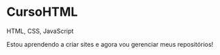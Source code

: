 # CursoHTML
 HTML, CSS, JavaScript

Estou aprendendo a criar sites e agora vou gerenciar meus repositórios!
